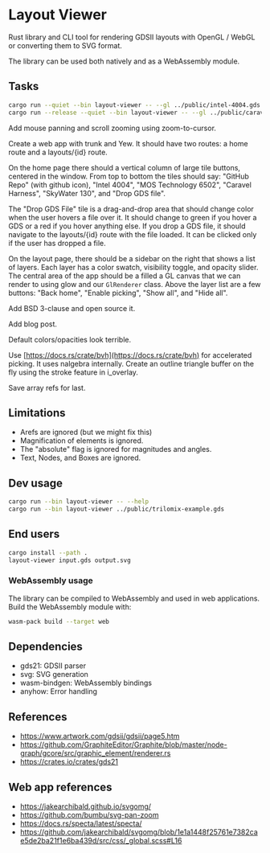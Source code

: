# Layout Viewer

Rust library and CLI tool for rendering GDSII layouts with OpenGL / WebGL
or converting them to SVG format.

The library can be used both natively and as a WebAssembly module.

## Tasks

```bash
cargo run --quiet --bin layout-viewer -- --gl ../public/intel-4004.gds
cargo run --release --quiet --bin layout-viewer -- --gl ../public/caravel.gds
```

Add mouse panning and scroll zooming using zoom-to-cursor.

Create a web app with trunk and Yew. It should have two routes: a home route and
a layouts/{id} route.

On the home page there should a vertical column of large tile buttons, centered
in the window. From top to bottom the tiles should say: "GitHub Repo" (with
github icon), "Intel 4004", "MOS Technology 6502", "Caravel Harness", "SkyWater
130", and "Drop GDS file".

The "Drop GDS File" tile is a drag-and-drop area that should change color when
the user hovers a file over it.  It should change to green if you hover a GDS or
a red if you hover anything else.  If you drop a GDS file, it should navigate to
the layouts/{id} route with the file loaded.  It can be clicked only if the user
has dropped a file.

On the layout page, there should be a sidebar on the right that shows a list of
layers. Each layer has a color swatch, visibility toggle, and opacity slider.
The central area of the app should be a filled a GL canvas that we can render to
using glow and our `GlRenderer` class.  Above the layer list are a few buttons:
"Back home", "Enable picking", "Show all", and "Hide all".

Add BSD 3-clause and open source it.

Add blog post.

Default colors/opacities look terrible.

Use [https://docs.rs/crate/bvh](https://docs.rs/crate/bvh) for accelerated
picking. It uses nalgebra internally. Create an outline triangle buffer on the
fly using the stroke feature in i_overlay.

Save array refs for last.

## Limitations

- Arefs are ignored (but we might fix this)
- Magnification of elements is ignored.
- The "absolute" flag is ignored for magnitudes and angles.
- Text, Nodes, and Boxes are ignored.

## Dev usage

```bash
cargo run --bin layout-viewer -- --help
cargo run --bin layout-viewer ../public/trilomix-example.gds
```

## End users

```bash
cargo install --path .
layout-viewer input.gds output.svg
```

### WebAssembly usage

The library can be compiled to WebAssembly and used in web applications. Build
the WebAssembly module with:

```bash
wasm-pack build --target web
```

## Dependencies

- gds21: GDSII parser
- svg: SVG generation
- wasm-bindgen: WebAssembly bindings
- anyhow: Error handling

## References

- https://www.artwork.com/gdsii/gdsii/page5.htm
- https://github.com/GraphiteEditor/Graphite/blob/master/node-graph/gcore/src/graphic_element/renderer.rs
- https://crates.io/crates/gds21

## Web app references

- https://jakearchibald.github.io/svgomg/
- https://github.com/bumbu/svg-pan-zoom
- https://docs.rs/specta/latest/specta/
- https://github.com/jakearchibald/svgomg/blob/1e1a1448f25761e7382cae5de2ba21f1e6ba439d/src/css/_global.scss#L16

